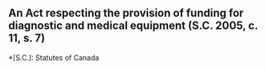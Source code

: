 ## An Act respecting the provision of funding for diagnostic and medical equipment (S.C. 2005, c. 11, s. 7)
  *[S.C.]: Statutes of Canada
